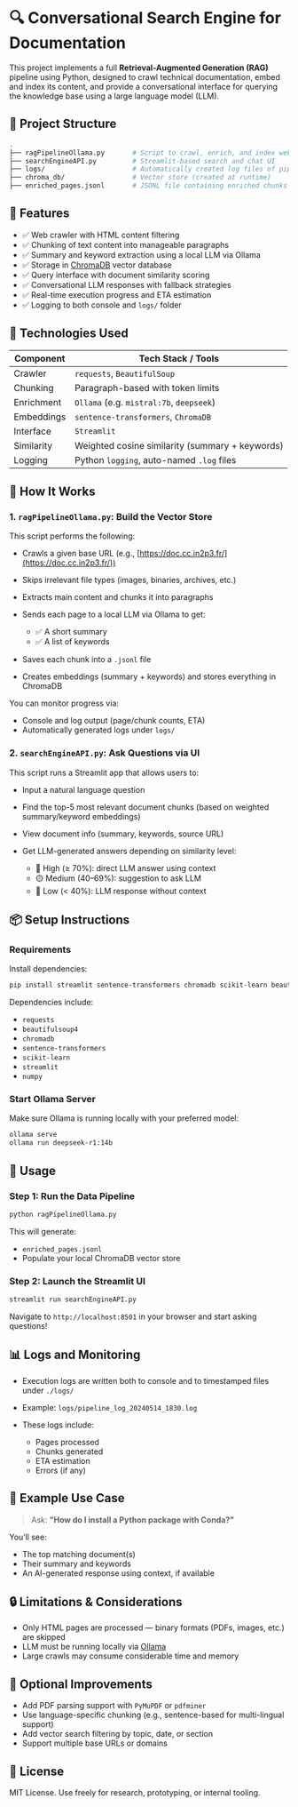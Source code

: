 # 🔍 Conversational Search Engine for Documentation

This project implements a full **Retrieval-Augmented Generation (RAG)** pipeline using Python, designed to crawl technical documentation, embed and index its content, and provide a conversational interface for querying the knowledge base using a large language model (LLM).



## 📁 Project Structure

```bash
.
├── ragPipelineOllama.py       # Script to crawl, enrich, and index web content
├── searchEngineAPI.py         # Streamlit-based search and chat UI
├── logs/                      # Automatically created log files of pipeline execution
├── chroma_db/                 # Vector store (created at runtime)
├── enriched_pages.jsonl       # JSONL file containing enriched chunks (created at runtime)
```

## 🚀 Features

* ✅ Web crawler with HTML content filtering
* ✅ Chunking of text content into manageable paragraphs
* ✅ Summary and keyword extraction using a local LLM via Ollama
* ✅ Storage in [ChromaDB](https://www.trychroma.com/) vector database
* ✅ Query interface with document similarity scoring
* ✅ Conversational LLM responses with fallback strategies
* ✅ Real-time execution progress and ETA estimation
* ✅ Logging to both console and `logs/` folder

## 🧠 Technologies Used

| Component  | Tech Stack / Tools                              |
| ---------- | ----------------------------------------------- |
| Crawler    | `requests`, `BeautifulSoup`                     |
| Chunking   | Paragraph-based with token limits               |
| Enrichment | `Ollama` (e.g. `mistral:7b`, `deepseek`)        |
| Embeddings | `sentence-transformers`, `ChromaDB`             |
| Interface  | `Streamlit`                                     |
| Similarity | Weighted cosine similarity (summary + keywords) |
| Logging    | Python `logging`, auto-named `.log` files       |



## 🧪 How It Works

### 1. `ragPipelineOllama.py`: Build the Vector Store

This script performs the following:

* Crawls a given base URL (e.g., [https://doc.cc.in2p3.fr/](https://doc.cc.in2p3.fr/))
* Skips irrelevant file types (images, binaries, archives, etc.)
* Extracts main content and chunks it into paragraphs
* Sends each page to a local LLM via Ollama to get:

  * ✅ A short summary
  * ✅ A list of keywords
* Saves each chunk into a `.jsonl` file
* Creates embeddings (summary + keywords) and stores everything in ChromaDB

You can monitor progress via:

* Console and log output (page/chunk counts, ETA)
* Automatically generated logs under `logs/`

### 2. `searchEngineAPI.py`: Ask Questions via UI

This script runs a Streamlit app that allows users to:

* Input a natural language question
* Find the top-5 most relevant document chunks (based on weighted summary/keyword embeddings)
* View document info (summary, keywords, source URL)
* Get LLM-generated answers depending on similarity level:

  * 🔵 High (≥ 70%): direct LLM answer using context
  * 🟡 Medium (40–69%): suggestion to ask LLM
  * 🔴 Low (< 40%): LLM response without context


## 📦 Setup Instructions

### Requirements

Install dependencies:

```bash
pip install streamlit sentence-transformers chromadb scikit-learn beautifulsoup4 requests bs4 sentence_transformers
```

Dependencies include:

* `requests`
* `beautifulsoup4`
* `chromadb`
* `sentence-transformers`
* `scikit-learn`
* `streamlit`
* `numpy`

### Start Ollama Server

Make sure Ollama is running locally with your preferred model:

```bash
ollama serve
ollama run deepseek-r1:14b
```


## 🧰 Usage

### Step 1: Run the Data Pipeline

```bash
python ragPipelineOllama.py
```

This will generate:

* `enriched_pages.jsonl`
* Populate your local ChromaDB vector store

### Step 2: Launch the Streamlit UI

```bash
streamlit run searchEngineAPI.py
```

Navigate to `http://localhost:8501` in your browser and start asking questions!


## 📊 Logs and Monitoring

* Execution logs are written both to console and to timestamped files under `./logs/`
* Example: `logs/pipeline_log_20240514_1830.log`
* These logs include:

  * Pages processed
  * Chunks generated
  * ETA estimation
  * Errors (if any)


## 📌 Example Use Case

> Ask: **"How do I install a Python package with Conda?"**

You’ll see:

* The top matching document(s)
* Their summary and keywords
* An AI-generated response using context, if available


## 🔒 Limitations & Considerations

* Only HTML pages are processed — binary formats (PDFs, images, etc.) are skipped
* LLM must be running locally via [Ollama](https://ollama.com/)
* Large crawls may consume considerable time and memory


## 📁 Optional Improvements

* Add PDF parsing support with `PyMuPDF` or `pdfminer`
* Use language-specific chunking (e.g., sentence-based for multi-lingual support)
* Add vector search filtering by topic, date, or section
* Support multiple base URLs or domains


## 📝 License

MIT License. Use freely for research, prototyping, or internal tooling.
